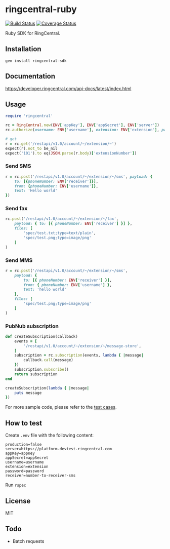 # ringcentral-ruby

[![Build Status](https://travis-ci.org/ringcentral/ringcentral-ruby.svg?branch=master)](https://travis-ci.org/ringcentral/ringcentral-ruby)
[![Coverage Status](https://coveralls.io/repos/github/ringcentral/ringcentral-ruby/badge.svg?branch=master)](https://coveralls.io/github/ringcentral/ringcentral-ruby?branch=master)

Ruby SDK for RingCentral.


## Installation

```
gem install ringcentral-sdk
```


## Documentation

https://developer.ringcentral.com/api-docs/latest/index.html


## Usage

```ruby
require 'ringcentral'

rc = RingCentral.new(ENV['appKey'], ENV['appSecret'], ENV['server'])
rc.authorize(username: ENV['username'], extension: ENV['extension'], password: ENV['password'])

# get
r = rc.get('/restapi/v1.0/account/~/extension/~')
expect(r).not_to be_nil
expect('101').to eq(JSON.parse(r.body)['extensionNumber'])
```


### Send SMS

```ruby
r = rc.post('/restapi/v1.0/account/~/extension/~/sms', payload: {
    to: [{phoneNumber: ENV['receiver']}],
    from: {phoneNumber: ENV['username']},
    text: 'Hello world'
})
```


### Send fax

```ruby
rc.post('/restapi/v1.0/account/~/extension/~/fax',
    payload: { to: [{ phoneNumber: ENV['receiver'] }] },
    files: [
        'spec/test.txt;type=text/plain',
        'spec/test.png;type=image/png'
    ]
)
```


### Send MMS

```ruby
r = rc.post('/restapi/v1.0/account/~/extension/~/sms',
    payload: {
        to: [{ phoneNumber: ENV['receiver'] }],
        from: { phoneNumber: ENV['username'] },
        text: 'hello world'
    },
    files: [
        'spec/test.png;type=image/png'
    ]
)
```


### PubNub subscription

```ruby
def createSubscription(callback)
    events = [
        '/restapi/v1.0/account/~/extension/~/message-store',
    ]
    subscription = rc.subscription(events, lambda { |message|
        callback.call(message)
    })
    subscription.subscribe()
    return subscription
end

createSubscription(lambda { |message|
    puts message
})
```


For more sample code, please refer to the [test cases](/spec).


## How to test

Create `.env` file with the following content:

```
production=false
server=https://platform.devtest.ringcentral.com
appKey=appKey
appSecret=appSecret
username=username
extension=extension
password=password
receiver=number-to-receiver-sms
```

Run `rspec`


## License

MIT


## Todo

- Batch requests
